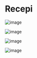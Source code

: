# Recepi 

![image](https://github.com/aymaneaarab/Recepi_Projet/assets/156524139/7cba4902-3009-4f7b-98d9-cc23641a42eb)

![image](https://github.com/aymaneaarab/Recepi_Projet/assets/156524139/6ef42691-0fbd-49a7-b8ed-e6369d0a63ba)


![image](https://github.com/aymaneaarab/Recepi_Projet/assets/156524139/0ea04bed-fcf3-40ac-81b7-56e186cf0fe0)

![image](https://github.com/aymaneaarab/Recepi_Projet/assets/156524139/d0d01b6c-cbae-4f95-afbd-9be5691f7d75)

